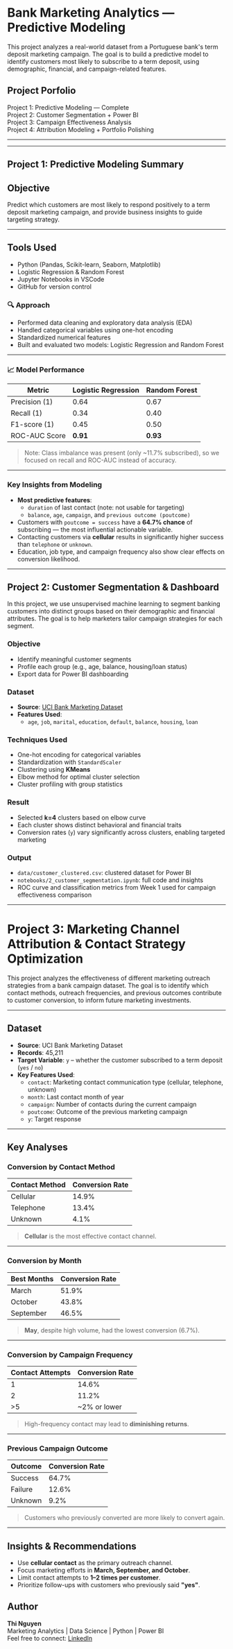 # Bank Marketing Analytics — Predictive Modeling

This project analyzes a real-world dataset from a Portuguese bank's term deposit marketing campaign. The goal is to build a predictive model to identify customers most likely to subscribe to a term deposit, using demographic, financial, and campaign-related features.

## Project Porfolio

Project 1: Predictive Modeling — Complete  
Project 2: Customer Segmentation + Power BI  
Project 3: Campaign Effectiveness Analysis  
Project 4: Attribution Modeling + Portfolio Polishing  

---



---

## Project 1: Predictive Modeling Summary

## Objective

Predict which customers are most likely to respond positively to a term deposit marketing campaign, and provide business insights to guide targeting strategy.

---

## Tools Used

- Python (Pandas, Scikit-learn, Seaborn, Matplotlib)
- Logistic Regression & Random Forest
- Jupyter Notebooks in VSCode
- GitHub for version control

### 🔍 Approach

- Performed data cleaning and exploratory data analysis (EDA)
- Handled categorical variables using one-hot encoding
- Standardized numerical features
- Built and evaluated two models: Logistic Regression and Random Forest

---

### 📈 Model Performance

| Metric          | Logistic Regression | Random Forest |
|-----------------|---------------------|----------------|
| Precision (1)   | 0.64                | 0.67           |
| Recall (1)      | 0.34                | 0.40           |
| F1-score (1)    | 0.45                | 0.50           |
| ROC-AUC Score   | **0.91**            | **0.93**       |

> Note: Class imbalance was present (only ~11.7% subscribed), so we focused on recall and ROC-AUC instead of accuracy.

---

### Key Insights from Modeling

- **Most predictive features**:
  - `duration` of last contact (note: not usable for targeting)
  - `balance`, `age`, `campaign`, and `previous outcome (poutcome)`
- Customers with `poutcome = success` have a **64.7% chance** of subscribing — the most influential actionable variable.
- Contacting customers via **cellular** results in significantly higher success than `telephone` or `unknown`.
- Education, job type, and campaign frequency also show clear effects on conversion likelihood.

---

## Project 2: Customer Segmentation & Dashboard

In this project, we use unsupervised machine learning to segment banking customers into distinct groups based on their demographic and financial attributes. The goal is to help marketers tailor campaign strategies for each segment.

### Objective
- Identify meaningful customer segments
- Profile each group (e.g., age, balance, housing/loan status)
- Export data for Power BI dashboarding

### Dataset
- **Source**: [UCI Bank Marketing Dataset](https://archive.ics.uci.edu/ml/datasets/bank+marketing)
- **Features Used**:
  - `age`, `job`, `marital`, `education`, `default`, `balance`, `housing`, `loan`

### Techniques Used
- One-hot encoding for categorical variables
- Standardization with `StandardScaler`
- Clustering using **KMeans**
- Elbow method for optimal cluster selection
- Cluster profiling with group statistics

### Result
- Selected **k=4** clusters based on elbow curve
- Each cluster shows distinct behavioral and financial traits
- Conversion rates (`y`) vary significantly across clusters, enabling targeted marketing

### Output
- `data/customer_clustered.csv`: clustered dataset for Power BI
- `notebooks/2_customer_segmentation.ipynb`: full code and insights
- ROC curve and classification metrics from Week 1 used for campaign effectiveness comparison


---
# Project 3: Marketing Channel Attribution & Contact Strategy Optimization

This project analyzes the effectiveness of different marketing outreach strategies from a bank campaign dataset. The goal is to identify which contact methods, outreach frequencies, and previous outcomes contribute to customer conversion, to inform future marketing investments.

---

## Dataset

- **Source**: UCI Bank Marketing Dataset
- **Records**: 45,211
- **Target Variable**: `y` – whether the customer subscribed to a term deposit (`yes` / `no`)
- **Key Features Used**:
  - `contact`: Marketing contact communication type (cellular, telephone, unknown)
  - `month`: Last contact month of year
  - `campaign`: Number of contacts during the current campaign
  - `poutcome`: Outcome of the previous marketing campaign
  - `y`: Target response

---

## Key Analyses

### Conversion by Contact Method
| Contact Method | Conversion Rate |
|----------------|-----------------|
| Cellular       | 14.9%           |
| Telephone      | 13.4%           |
| Unknown        | 4.1%            |

> **Cellular** is the most effective contact channel.

---

### Conversion by Month
| Best Months | Conversion Rate |
|-------------|-----------------|
| March       | 51.9%           |
| October     | 43.8%           |
| September   | 46.5%           |

> **May**, despite high volume, had the lowest conversion (6.7%).

---

### Conversion by Campaign Frequency
| Contact Attempts | Conversion Rate |
|------------------|-----------------|
| 1                | 14.6%           |
| 2                | 11.2%           |
| >5               | ~2% or lower    |

> High-frequency contact may lead to **diminishing returns**.

---

###  Previous Campaign Outcome
| Outcome   | Conversion Rate |
|-----------|-----------------|
| Success   | 64.7%           |
| Failure   | 12.6%           |
| Unknown   | 9.2%            |

> Customers who previously converted are more likely to convert again.


---

## Insights & Recommendations

- Use **cellular contact** as the primary outreach channel.
- Focus marketing efforts in **March, September, and October**.
- Limit contact attempts to **1–2 times per customer**.
- Prioritize follow-ups with customers who previously said **"yes"**.

## Author

**Thi Nguyen**  
Marketing Analytics | Data Science | Python | Power BI  
Feel free to connect: [LinkedIn](https://www.linkedin.com/in/tienthinguyen)

